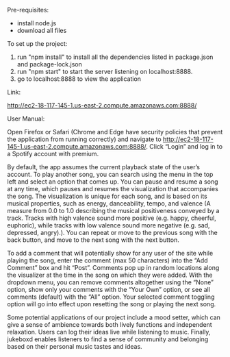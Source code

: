Pre-requisites:
- install node.js
- download all files

To set up the project:
1. run "npm install" to install all the dependencies listed in package.json and package-lock.json
2. run "npm start" to start the server listening on localhost:8888.
3. go to localhost:8888 to view the application

Link:

http://ec2-18-117-145-1.us-east-2.compute.amazonaws.com:8888/

User Manual:

Open Firefox or Safari (Chrome and Edge have security policies that prevent the application from running correctly) and navigate to http://ec2-18-117-145-1.us-east-2.compute.amazonaws.com:8888/. Click “Login” and log in to a Spotify account with premium.

By default, the app assumes the current playback state of the user’s account. To play another song, you can search using the menu in the top left and select an option that comes up. You can pause and resume a song at any time, which pauses and resumes the visualization that accompanies the song. The visualization is unique for each song, and is based on its musical properties, such as energy, danceability, tempo, and valence (A measure from 0.0 to 1.0 describing the musical positiveness conveyed by a track. Tracks with high valence sound more positive (e.g. happy, cheerful, euphoric), while tracks with low valence sound more negative (e.g. sad, depressed, angry).). You can repeat or move to the previous song with the back button, and move to the next song with the next button.

To add a comment that will potentially show for any user of the site while playing the song, enter the comment (max 50 characters) into the “Add Comment” box and hit “Post”. Comments pop up in random locations along the visualizer at the time in the song on which they were added. With the dropdown menu, you can remove comments altogether using the “None” option, show only your comments with the “Your Own” option, or see all comments (default) with the “All” option. Your selected comment toggling option will go into effect upon resetting the song or playing the next song.

Some potential applications of our project include a mood setter, which can give a sense of ambience towards both lively functions and independent relaxation. Users can log their ideas live while listening to music. Finally, jukeboxd enables listeners to find a sense of community and belonging based on their personal music tastes and ideas.